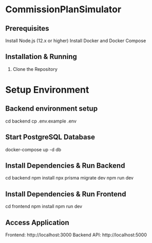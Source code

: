 # CommissionPlanSimulator
## Prerequisites
Install Node.js (12.x or higher)
Install Docker and Docker Compose
## Installation & Running
1. Clone the Repository
# Setup Environment

## Backend environment setup
cd backend
cp .env.example .env

## Start PostgreSQL Database
  docker-compose up -d db
## Install Dependencies & Run Backend
cd backend
npm install
npx prisma migrate dev
npm run dev

## Install Dependencies & Run Frontend
cd frontend
npm install
npm run dev
 ## Access Application
Frontend: http://localhost:3000
Backend API: http://localhost:5000 
